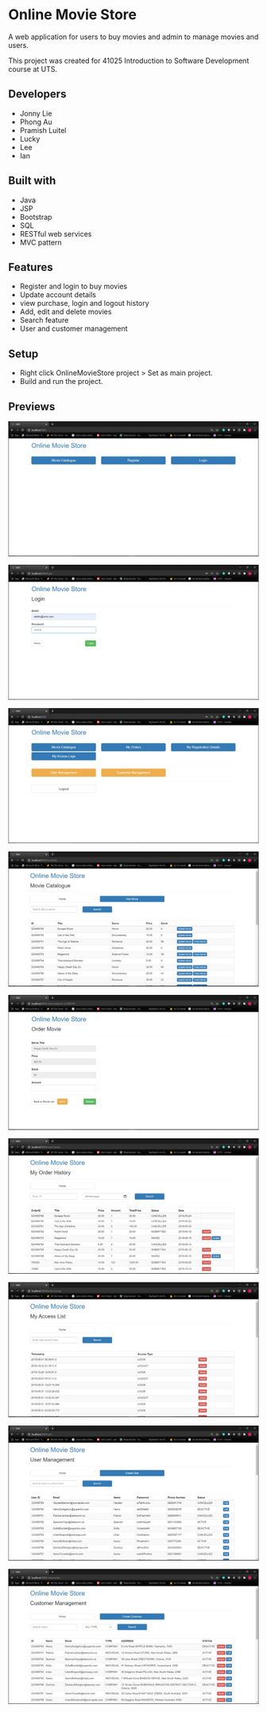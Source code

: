 # Online Movie Store

A web application for users to buy movies and admin to manage movies and users.

This project was created for 41025 Introduction to Software Development course at UTS.

## Developers

- Jonny Lie
- Phong Au
- Pramish Luitel
- Lucky
- Lee
- Ian

## Built with

- Java
- JSP
- Bootstrap
- SQL
- RESTful web services
- MVC pattern

## Features

- Register and login to buy movies
- Update account details
- view purchase, login and logout history
- Add, edit and delete movies
- Search feature
- User and customer management

## Setup

- Right click OnlineMovieStore project > Set as main project.
- Build and run the project.

## Previews

![alt text](https://github.com/Jonnylie/Online-Movie-Store/blob/master/docs/LandingPage.jpg)

![alt text](https://github.com/Jonnylie/Online-Movie-Store/blob/master/docs/LoginPage.jpg)

![alt text](https://github.com/Jonnylie/Online-Movie-Store/blob/master/docs/HomePage.jpg)

![alt text](https://github.com/Jonnylie/Online-Movie-Store/blob/master/docs/MovieCatalogue.jpg)

![alt text](https://github.com/Jonnylie/Online-Movie-Store/blob/master/docs/OrderMovie.jpg)

![alt text](https://github.com/Jonnylie/Online-Movie-Store/blob/master/docs/OrderHistory.jpg)

![alt text](https://github.com/Jonnylie/Online-Movie-Store/blob/master/docs/AccessList.jpg)

![alt text](https://github.com/Jonnylie/Online-Movie-Store/blob/master/docs/UserManagement.jpg)

![alt text](https://github.com/Jonnylie/Online-Movie-Store/blob/master/docs/CustomerManagement.jpg)


